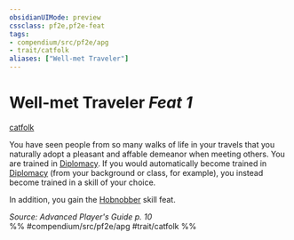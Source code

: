 ```yaml
---
obsidianUIMode: preview
cssclass: pf2e,pf2e-feat
tags:
- compendium/src/pf2e/apg
- trait/catfolk
aliases: ["Well-met Traveler"]
---
```

# Well-met Traveler  *Feat 1*  
[catfolk](catfolk-b1.md "Catfolk Ancestry & Heritage Trait")  


You have seen people from so many walks of life in your travels that you naturally adopt a pleasant and affable demeanor when meeting others. You are trained in [Diplomacy](skills.md#Diplomacy). If you would automatically become trained in [Diplomacy](skills.md#Diplomacy) (from your background or class, for example), you instead become trained in a skill of your choice.

In addition, you gain the [Hobnobber](hobnobber.md) skill feat.

*Source: Advanced Player's Guide p. 10*  
%% #compendium/src/pf2e/apg #trait/catfolk %%